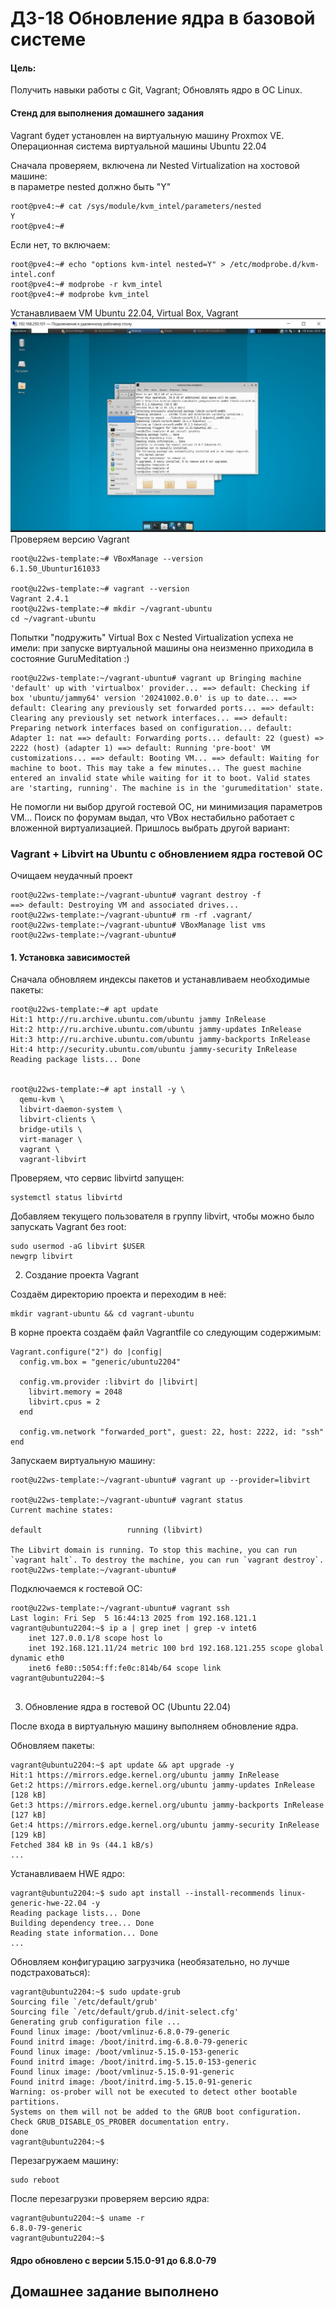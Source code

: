 # ДЗ-18 Обновление ядра в базовой системе
#### Цель:  
Получить навыки работы с Git, Vagrant; 
Обновлять ядро в ОС Linux.

#### Стенд для выполнения домашнего задания
Vagrant будет установлен на виртуальную машину Proxmox VE.  
Операционная система виртуальной машины  Ubuntu 22.04  

Сначала проверяем, включена ли Nested Virtualization на хостовой машине:  
в параметре nested должно быть "Y"
```
root@pve4:~# cat /sys/module/kvm_intel/parameters/nested
Y
root@pve4:~# 
```
Если нет, то включаем:
```
root@pve4:~# echo "options kvm-intel nested=Y" > /etc/modprobe.d/kvm-intel.conf
root@pve4:~# modprobe -r kvm_intel
root@pve4:~# modprobe kvm_intel
```
Устанавливаем VM Ubuntu 22.04, Virtual Box, Vagrant
![Скриншот рабочего стола гостевой машины](pics/hw-18_VM_Desktop.JPG)
Проверяем версию Vagrant  
```
root@u22ws-template:~# VBoxManage --version
6.1.50_Ubuntur161033

root@u22ws-template:~# vagrant --version
Vagrant 2.4.1
root@u22ws-template:~# mkdir ~/vagrant-ubuntu
cd ~/vagrant-ubuntu

```

Попытки "подружить" Virtual Box с Nested Virtualization успеха не имели: 
при запуске виртуальной машины она неизменно приходила в состояние GuruMeditation :)
```
root@u22ws-template:~/vagrant-ubuntu# vagrant up Bringing machine 'default' up with 'virtualbox' provider... ==> default: Checking if box 'ubuntu/jammy64' version '20241002.0.0' is up to date... ==> default: Clearing any previously set forwarded ports... ==> default: Clearing any previously set network interfaces... ==> default: Preparing network interfaces based on configuration... default: Adapter 1: nat ==> default: Forwarding ports... default: 22 (guest) => 2222 (host) (adapter 1) ==> default: Running 'pre-boot' VM customizations... ==> default: Booting VM... ==> default: Waiting for machine to boot. This may take a few minutes... The guest machine entered an invalid state while waiting for it to boot. Valid states are 'starting, running'. The machine is in the 'gurumeditation' state.
```
Не помогли ни выбор другой гостевой ОС, ни минимизация параметров VM...
Поиск по форумам выдал, что VBox нестабильно работает с вложенной виртуализацией.
Пришлось выбрать другой вариант:

### Vagrant + Libvirt на Ubuntu с обновлением ядра гостевой ОС
Очищаем неудачный проект  
```
root@u22ws-template:~/vagrant-ubuntu# vagrant destroy -f
==> default: Destroying VM and associated drives...
root@u22ws-template:~/vagrant-ubuntu# rm -rf .vagrant/
root@u22ws-template:~/vagrant-ubuntu# VBoxManage list vms
root@u22ws-template:~/vagrant-ubuntu# 
```

#### 1. Установка зависимостей

Сначала обновляем индексы пакетов и устанавливаем необходимые пакеты:

```
root@u22ws-template:~# apt update
Hit:1 http://ru.archive.ubuntu.com/ubuntu jammy InRelease
Hit:2 http://ru.archive.ubuntu.com/ubuntu jammy-updates InRelease
Hit:3 http://ru.archive.ubuntu.com/ubuntu jammy-backports InRelease
Hit:4 http://security.ubuntu.com/ubuntu jammy-security InRelease
Reading package lists... Done


root@u22ws-template:~# apt install -y \
  qemu-kvm \
  libvirt-daemon-system \
  libvirt-clients \
  bridge-utils \
  virt-manager \
  vagrant \
  vagrant-libvirt
```

Проверяем, что сервис libvirtd запущен:
```
systemctl status libvirtd
```
Добавляем текущего пользователя в группу libvirt, чтобы можно было запускать Vagrant без root:
```
sudo usermod -aG libvirt $USER
newgrp libvirt
```
2. Создание проекта Vagrant

Создаём директорию проекта и переходим в неё:
```
mkdir vagrant-ubuntu && cd vagrant-ubuntu
```
В корне проекта создаём файл Vagrantfile со следующим содержимым:
```
Vagrant.configure("2") do |config|
  config.vm.box = "generic/ubuntu2204"

  config.vm.provider :libvirt do |libvirt|
    libvirt.memory = 2048
    libvirt.cpus = 2
  end

  config.vm.network "forwarded_port", guest: 22, host: 2222, id: "ssh"
end
```
Запускаем виртуальную машину:
```
root@u22ws-template:~/vagrant-ubuntu# vagrant up --provider=libvirt

root@u22ws-template:~/vagrant-ubuntu# vagrant status
Current machine states:

default                   running (libvirt)

The Libvirt domain is running. To stop this machine, you can run
`vagrant halt`. To destroy the machine, you can run `vagrant destroy`.
root@u22ws-template:~/vagrant-ubuntu#

```
Подключаемся к гостевой ОС:
```
root@u22ws-template:~/vagrant-ubuntu# vagrant ssh
Last login: Fri Sep  5 16:44:13 2025 from 192.168.121.1
vagrant@ubuntu2204:~$ ip a | grep inet | grep -v intet6
    inet 127.0.0.1/8 scope host lo
    inet 192.168.121.11/24 metric 100 brd 192.168.121.255 scope global dynamic eth0
    inet6 fe80::5054:ff:fe0c:814b/64 scope link
vagrant@ubuntu2204:~$


```
3. Обновление ядра в гостевой ОС (Ubuntu 22.04)

После входа в виртуальную машину выполняем обновление ядра.

Обновляем пакеты:
```
vagrant@ubuntu2204:~$ apt update && apt upgrade -y
Hit:1 https://mirrors.edge.kernel.org/ubuntu jammy InRelease
Get:2 https://mirrors.edge.kernel.org/ubuntu jammy-updates InRelease [128 kB]
Get:3 https://mirrors.edge.kernel.org/ubuntu jammy-backports InRelease [127 kB]
Get:4 https://mirrors.edge.kernel.org/ubuntu jammy-security InRelease [129 kB]
Fetched 384 kB in 9s (44.1 kB/s)
...

```
Устанавливаем HWE ядро:
```
vagrant@ubuntu2204:~$ sudo apt install --install-recommends linux-generic-hwe-22.04 -y
Reading package lists... Done
Building dependency tree... Done
Reading state information... Done
...

```
Обновляем конфигурацию загрузчика (необязательно, но лучше подстраховаться):
```
vagrant@ubuntu2204:~$ sudo update-grub
Sourcing file `/etc/default/grub'
Sourcing file `/etc/default/grub.d/init-select.cfg'
Generating grub configuration file ...
Found linux image: /boot/vmlinuz-6.8.0-79-generic
Found initrd image: /boot/initrd.img-6.8.0-79-generic
Found linux image: /boot/vmlinuz-5.15.0-153-generic
Found initrd image: /boot/initrd.img-5.15.0-153-generic
Found linux image: /boot/vmlinuz-5.15.0-91-generic
Found initrd image: /boot/initrd.img-5.15.0-91-generic
Warning: os-prober will not be executed to detect other bootable partitions.
Systems on them will not be added to the GRUB boot configuration.
Check GRUB_DISABLE_OS_PROBER documentation entry.
done
vagrant@ubuntu2204:~$

```
Перезагружаем машину:
```
sudo reboot
```
После перезагрузки проверяем версию ядра:
```
vagrant@ubuntu2204:~$ uname -r
6.8.0-79-generic
vagrant@ubuntu2204:~$
```
#### Ядро обновлено с версии 5.15.0-91 до 6.8.0-79
## Домашнее задание выполнено
